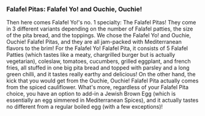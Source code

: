 <h3>Falafel Pitas: Falafel Yo! and Ouchie, Ouchie!</h3>
Then here comes Falafel Yo!'s no. 1 specialty: The Falafel Pitas! They come in 3 different variants depending on the number of Falafel patties, the size of the pita bread, and the toppings. We chose the Falafel Yo! and Ouchie, Ouchie! Falafel Pitas, and they are all jam-packed with Mediterranean flavors to the brim! For the Falafel Yo! Falafel Pita, it consists of 5 Falafel Patties (which tastes like a meaty, chargrilled burger but is actually vegetarian), coleslaw, tomatoes, cucumbers, grilled eggplant, and french fries, all stuffed in one big pita bread and topped with parsley and a long green chilli, and it tastes really earthy and delicious! On the other hand, the kick that you would get from the Ouchie, Ouchie! Falafel Pita actually comes from the spiced cauliflower. What's more, regardless of your Falafel Pita choice, you have an option to add-in a Jewish Brown Egg (which is essentially an egg simmered in Mediterranean Spices), and it actually tastes no different from a regular boiled egg (with a few exceptions)!